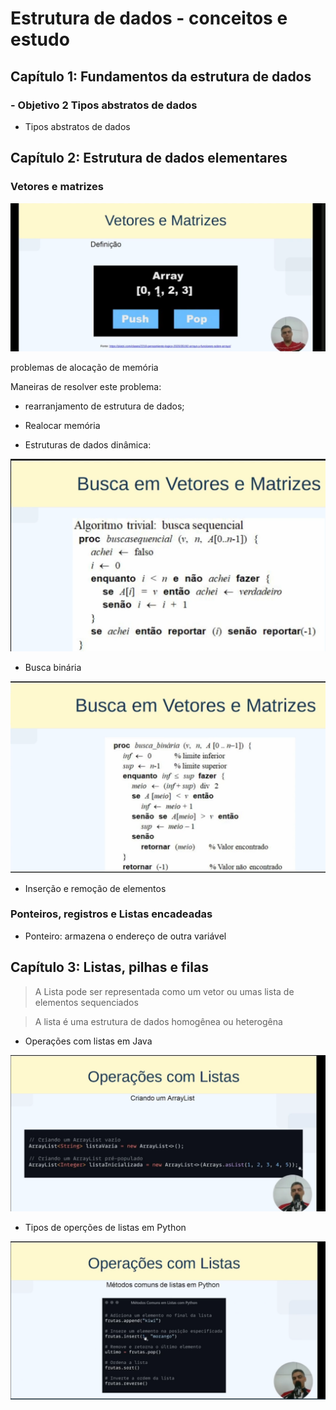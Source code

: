 # Estrutura de dados - conceitos e estudo

## Capítulo 1: Fundamentos da estrutura de dados

### - Objetivo 2 Tipos abstratos de dados

- Tipos abstratos de dados

## Capítulo 2: Estrutura de dados elementares


### Vetores e matrizes

![Vetores e matrizes em estruturas de dados](imagens/vetores%20e%20matrizes.png)

problemas de alocação de memória

Maneiras de resolver este problema: 

* rearranjamento de estrutura de dados;

* Realocar memória

* Estruturas de dados dinâmica:

![Buscando elemento em matriz](imagens/BuscandoElementoMatrizPseudocodigo.png)

* Busca binária

![Busca binária](imagens/BuscandoElemento_buscabinaria.png)


- Inserção e remoção de elementos

### Ponteiros, registros e Listas encadeadas

- Ponteiro: armazena o endereço de outra variável

## Capítulo 3: Listas, pilhas e filas

> A Lista pode ser representada como um vetor ou umas lista de elementos sequenciados

> A lista é uma estrutura de dados homogênea ou heterogêna

- Operações com listas em Java

![Operações com listas em Java](imagens/Operações%20de%20lista%20em%20Java.png)

- Tipos de operções de listas em Python

![Tipos de listas em Python](imagens/Metodos%20Comuns%20de%20lista%20em%20Python.png)

